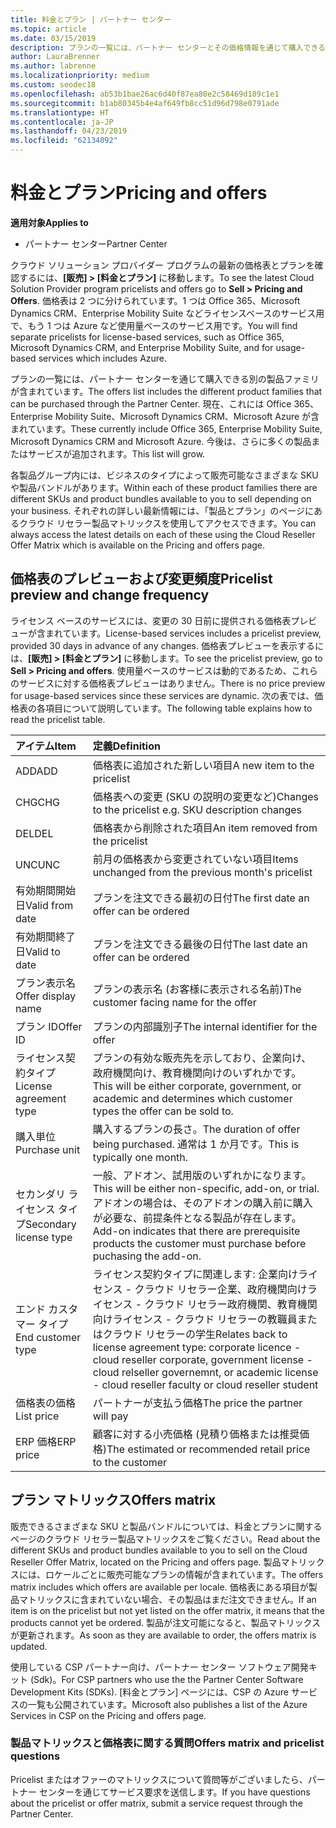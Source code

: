 ```yaml
---
title: 料金とプラン | パートナー センター
ms.topic: article
ms.date: 03/15/2019
description: プランの一覧には、パートナー センターとその価格情報を通じて購入できる別の製品ファミリが含まれています。
author: LauraBrenner
ms.author: labrenne
ms.localizationpriority: medium
ms.custom: seodec18
ms.openlocfilehash: ab53b1bae26ac6d40f87ea80e2c58469d189c1e1
ms.sourcegitcommit: b1ab80345b4e4af649fb8cc51d96d798e0791ade
ms.translationtype: HT
ms.contentlocale: ja-JP
ms.lasthandoff: 04/23/2019
ms.locfileid: "62134092"
---
```

# <a name="pricing-and-offers"></a><span data-ttu-id="98111-103">料金とプラン</span><span class="sxs-lookup"><span data-stu-id="98111-103">Pricing and offers</span></span>

<span data-ttu-id="98111-104">**適用対象**</span><span class="sxs-lookup"><span data-stu-id="98111-104">**Applies to**</span></span>

-  <span data-ttu-id="98111-105">パートナー センター</span><span class="sxs-lookup"><span data-stu-id="98111-105">Partner Center</span></span>

<span data-ttu-id="98111-106">クラウド ソリューション プロバイダー プログラムの最新の価格表とプランを確認するには、**[販売] > [料金とプラン]** に移動します。</span><span class="sxs-lookup"><span data-stu-id="98111-106">To see the latest Cloud Solution Provider program pricelists and offers go to **Sell > Pricing and Offers**.</span></span> <span data-ttu-id="98111-107">価格表は 2 つに分けられています。1 つは Office 365、Microsoft Dynamics CRM、Enterprise Mobility Suite などライセンスベースのサービス用で、もう 1 つは Azure など使用量ベースのサービス用です。</span><span class="sxs-lookup"><span data-stu-id="98111-107">You will find separate pricelists for license-based services, such as Office 365, Microsoft Dynamics CRM, and Enterprise Mobility Suite, and for usage-based services which includes Azure.</span></span> 

<span data-ttu-id="98111-108">プランの一覧には、パートナー センターを通じて購入できる別の製品ファミリが含まれています。</span><span class="sxs-lookup"><span data-stu-id="98111-108">The offers list includes the different product families that can be purchased through the Partner Center.</span></span> <span data-ttu-id="98111-109">現在、これには Office 365、Enterprise Mobility Suite、Microsoft Dynamics CRM、Microsoft Azure が含まれています。</span><span class="sxs-lookup"><span data-stu-id="98111-109">These currently include Office 365, Enterprise Mobility Suite, Microsoft Dynamics CRM and Microsoft Azure.</span></span> <span data-ttu-id="98111-110">今後は、さらに多くの製品またはサービスが追加されます。</span><span class="sxs-lookup"><span data-stu-id="98111-110">This list will grow.</span></span>

<span data-ttu-id="98111-111">各製品グループ内には、ビジネスのタイプによって販売可能なさまざまな SKU や製品バンドルがあります。</span><span class="sxs-lookup"><span data-stu-id="98111-111">Within each of these product families there are different SKUs and product bundles available to you to sell depending on your business.</span></span> <span data-ttu-id="98111-112">それぞれの詳しい最新情報には、「製品とプラン」のページにあるクラウド リセラー製品マトリックスを使用してアクセスできます。</span><span class="sxs-lookup"><span data-stu-id="98111-112">You can always access the latest details on each of these using the Cloud Reseller Offer Matrix which is available on the Pricing and offers page.</span></span>

## <a name="pricelist-preview-and-change-frequency"></a><span data-ttu-id="98111-113">価格表のプレビューおよび変更頻度</span><span class="sxs-lookup"><span data-stu-id="98111-113">Pricelist preview and change frequency</span></span> 

<span data-ttu-id="98111-114">ライセンス ベースのサービスには、変更の 30 日前に提供される価格表プレビューが含まれています。</span><span class="sxs-lookup"><span data-stu-id="98111-114">License-based services includes a pricelist preview, provided 30 days in advance of any changes.</span></span> <span data-ttu-id="98111-115">価格表プレビューを表示するには、**[販売] > [料金とプラン]** に移動します。</span><span class="sxs-lookup"><span data-stu-id="98111-115">To see the pricelist preview, go to **Sell > Pricing and offers**.</span></span> <span data-ttu-id="98111-116">使用量ベースのサービスは動的であるため、これらのサービスに対する価格表プレビューはありません。</span><span class="sxs-lookup"><span data-stu-id="98111-116">There is no price preview for usage-based services since these services are dynamic.</span></span> <span data-ttu-id="98111-117">次の表では、価格表の各項目について説明しています。</span><span class="sxs-lookup"><span data-stu-id="98111-117">The following table explains how to read the pricelist table.</span></span>

|<span data-ttu-id="98111-118">**アイテム**</span><span class="sxs-lookup"><span data-stu-id="98111-118">**Item**</span></span>        |<span data-ttu-id="98111-119">**定義**</span><span class="sxs-lookup"><span data-stu-id="98111-119">**Definition**</span></span>      |
|:-----------   |:-----------   |
|<span data-ttu-id="98111-120">ADD</span><span class="sxs-lookup"><span data-stu-id="98111-120">ADD</span></span>   |<span data-ttu-id="98111-121">価格表に追加された新しい項目</span><span class="sxs-lookup"><span data-stu-id="98111-121">A new item to the pricelist</span></span>|
|<span data-ttu-id="98111-122">CHG</span><span class="sxs-lookup"><span data-stu-id="98111-122">CHG</span></span>   |<span data-ttu-id="98111-123">価格表への変更 (SKU の説明の変更など)</span><span class="sxs-lookup"><span data-stu-id="98111-123">Changes to the pricelist e.g. SKU description changes</span></span>|
|<span data-ttu-id="98111-124">DEL</span><span class="sxs-lookup"><span data-stu-id="98111-124">DEL</span></span>   |<span data-ttu-id="98111-125">価格表から削除された項目</span><span class="sxs-lookup"><span data-stu-id="98111-125">An item removed from the pricelist</span></span>|
|<span data-ttu-id="98111-126">UNC</span><span class="sxs-lookup"><span data-stu-id="98111-126">UNC</span></span>   |<span data-ttu-id="98111-127">前月の価格表から変更されていない項目</span><span class="sxs-lookup"><span data-stu-id="98111-127">Items unchanged from the previous month's pricelist</span></span>   |
|<span data-ttu-id="98111-128">有効期間開始日</span><span class="sxs-lookup"><span data-stu-id="98111-128">Valid from date</span></span>   |<span data-ttu-id="98111-129">プランを注文できる最初の日付</span><span class="sxs-lookup"><span data-stu-id="98111-129">The first date an offer can be ordered</span></span>    |
|<span data-ttu-id="98111-130">有効期間終了日</span><span class="sxs-lookup"><span data-stu-id="98111-130">Valid to date</span></span>   |<span data-ttu-id="98111-131">プランを注文できる最後の日付</span><span class="sxs-lookup"><span data-stu-id="98111-131">The last date an offer can be ordered</span></span>   |
|<span data-ttu-id="98111-132">プラン表示名</span><span class="sxs-lookup"><span data-stu-id="98111-132">Offer display name</span></span>   |<span data-ttu-id="98111-133">プランの表示名 (お客様に表示される名前)</span><span class="sxs-lookup"><span data-stu-id="98111-133">The customer facing name for the offer</span></span>   |
|<span data-ttu-id="98111-134">プラン ID</span><span class="sxs-lookup"><span data-stu-id="98111-134">Offer ID</span></span>   |<span data-ttu-id="98111-135">プランの内部識別子</span><span class="sxs-lookup"><span data-stu-id="98111-135">The internal identifier for the offer</span></span>   |
|<span data-ttu-id="98111-136">ライセンス契約タイプ</span><span class="sxs-lookup"><span data-stu-id="98111-136">License agreement type</span></span>   |<span data-ttu-id="98111-137">プランの有効な販売先を示しており、企業向け、政府機関向け、教育機関向けのいずれかです。</span><span class="sxs-lookup"><span data-stu-id="98111-137">This will be either corporate, government, or academic and determines which customer types the offer can be sold to.</span></span>|
|<span data-ttu-id="98111-138">購入単位</span><span class="sxs-lookup"><span data-stu-id="98111-138">Purchase unit</span></span>   |<span data-ttu-id="98111-139">購入するプランの長さ。</span><span class="sxs-lookup"><span data-stu-id="98111-139">The duration of offer being purchased.</span></span> <span data-ttu-id="98111-140">通常は 1 か月です。</span><span class="sxs-lookup"><span data-stu-id="98111-140">This is typically one month.</span></span>   |
|<span data-ttu-id="98111-141">セカンダリ ライセンス タイプ</span><span class="sxs-lookup"><span data-stu-id="98111-141">Secondary license type</span></span>   |<span data-ttu-id="98111-142">一般、アドオン、試用版のいずれかになります。</span><span class="sxs-lookup"><span data-stu-id="98111-142">This will be either non-specific, add-on, or trial.</span></span> <span data-ttu-id="98111-143">アドオンの場合は、そのアドオンの購入前に購入が必要な、前提条件となる製品が存在します。</span><span class="sxs-lookup"><span data-stu-id="98111-143">Add-on indicates that there are prerequisite products the customer must purchase before puchasing the add-on.</span></span>|
|<span data-ttu-id="98111-144">エンド カスタマー タイプ</span><span class="sxs-lookup"><span data-stu-id="98111-144">End customer type</span></span>   |<span data-ttu-id="98111-145">ライセンス契約タイプに関連します: 企業向けライセンス - クラウド リセラー企業、政府機関向けライセンス - クラウド リセラー政府機関、教育機関向けライセンス - クラウド リセラーの教職員またはクラウド リセラーの学生</span><span class="sxs-lookup"><span data-stu-id="98111-145">Relates back to license agreement type: corporate licence - cloud reseller corporate, government license - cloud relseller governemnt, or academic license - cloud reseller faculty or cloud reseller student</span></span>   |
|<span data-ttu-id="98111-146">価格表の価格</span><span class="sxs-lookup"><span data-stu-id="98111-146">List price</span></span>   |<span data-ttu-id="98111-147">パートナーが支払う価格</span><span class="sxs-lookup"><span data-stu-id="98111-147">The price the partner will pay</span></span>   |
|<span data-ttu-id="98111-148">ERP 価格</span><span class="sxs-lookup"><span data-stu-id="98111-148">ERP price</span></span>   |<span data-ttu-id="98111-149">顧客に対する小売価格 (見積り価格または推奨価格)</span><span class="sxs-lookup"><span data-stu-id="98111-149">The estimated or recommended retail price to the customer</span></span>   |

## <a name="offers-matrix"></a><span data-ttu-id="98111-150">プラン マトリックス</span><span class="sxs-lookup"><span data-stu-id="98111-150">Offers matrix</span></span>

<span data-ttu-id="98111-151">販売できるさまざまな SKU と製品バンドルについては、料金とプランに関するページのクラウド リセラー製品マトリックスをご覧ください。</span><span class="sxs-lookup"><span data-stu-id="98111-151">Read about the different SKUs and product bundles available to you to sell on the Cloud Reseller Offer Matrix, located on the Pricing and offers page.</span></span> <span data-ttu-id="98111-152">製品マトリックスには、ロケールごとに販売可能なプランの情報が含まれています。</span><span class="sxs-lookup"><span data-stu-id="98111-152">The offers matrix includes which offers are available per locale.</span></span> <span data-ttu-id="98111-153">価格表にある項目が製品マトリックスに含まれていない場合、その製品はまだ注文できません。</span><span class="sxs-lookup"><span data-stu-id="98111-153">If an item is on the pricelist but not yet listed on the offer matrix, it means that the products cannot yet be ordered.</span></span> <span data-ttu-id="98111-154">製品が注文可能になると、製品マトリックスが更新されます。</span><span class="sxs-lookup"><span data-stu-id="98111-154">As soon as they are available to order, the offers matrix is updated.</span></span>

<span data-ttu-id="98111-155">使用している CSP パートナー向け、パートナー センター ソフトウェア開発キット (Sdk)。</span><span class="sxs-lookup"><span data-stu-id="98111-155">For CSP partners who use the the Partner Center Software Development Kits (SDKs).</span></span> <span data-ttu-id="98111-156">[料金とプラン] ページには、CSP の Azure サービスの一覧も公開されています。</span><span class="sxs-lookup"><span data-stu-id="98111-156">Microsoft also publishes a list of the Azure Services in CSP on the Pricing and offers page.</span></span>

### <a name="offers-matrix-and-pricelist-questions"></a><span data-ttu-id="98111-157">製品マトリックスと価格表に関する質問</span><span class="sxs-lookup"><span data-stu-id="98111-157">Offers matrix and pricelist questions</span></span>

<span data-ttu-id="98111-158">Pricelist またはオファーのマトリックスについて質問等がございましたら、パートナー センターを通じてサービス要求を送信します。</span><span class="sxs-lookup"><span data-stu-id="98111-158">If you have questions about the pricelist or offer matrix, submit a service request through the Partner Center.</span></span>
